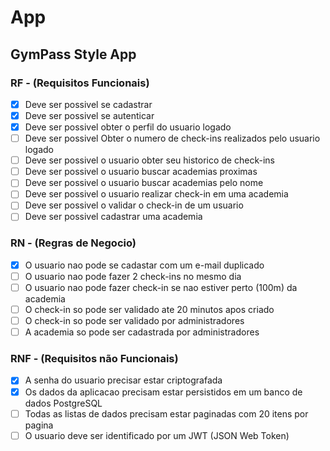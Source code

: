# App

## GymPass Style App

### RF - (Requisitos Funcionais)

- [x] Deve ser possivel se cadastrar
- [x] Deve ser possivel se autenticar
- [x] Deve ser possivel obter o perfil do usuario logado
- [ ] Deve ser possivel Obter o numero de check-ins realizados pelo usuario logado
- [ ] Deve ser possivel o usuario obter seu historico de check-ins
- [ ] Deve ser possivel o usuario buscar academias proximas
- [ ] Deve ser possivel o usuario buscar academias pelo nome
- [ ] Deve ser possivel o usuario realizar check-in em uma academia
- [ ] Deve ser possivel o validar o check-in de um usuario
- [ ] Deve ser possivel cadastrar uma academia 

### RN - (Regras de Negocio)

- [x] O usuario nao pode se cadastar com um e-mail duplicado
- [ ] O usuario nao pode fazer 2 check-ins no mesmo dia
- [ ] O usuario nao pode fazer check-in se nao estiver perto (100m) da academia
- [ ] O check-in so pode ser validado ate 20 minutos apos criado
- [ ] O check-in so pode ser validado por administradores
- [ ] A academia so pode ser cadastrada por administradores

### RNF - (Requisitos não Funcionais)

- [x] A senha do usuario precisar estar criptografada
- [x] Os dados da aplicacao precisam estar persistidos em um banco de dados PostgreSQL
- [ ] Todas as listas de dados precisam estar paginadas com 20 itens por pagina
- [ ] O usuario deve ser identificado por um JWT (JSON Web Token)